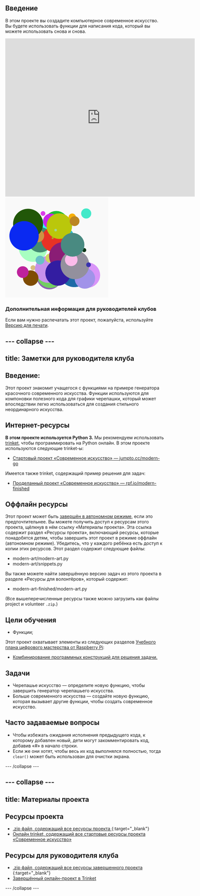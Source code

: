## Введение

В этом проекте вы создадите компьютерное современное искусство. Вы будете использовать функции для написания кода, который вы можете использовать снова и снова.

<div class="trinket">
  <iframe src="https://trinket.io/embed/python/47bbc2fc2b?outputOnly=true&start=result" width="600" height="500" frameborder="0" marginwidth="0" marginheight="0" allowfullscreen>
  </iframe>
  <img src="images/modern-finished.png">
</div>

### Дополнительная информация для руководителей клубов

Если вам нужно распечатать этот проект, пожалуйста, используйте [Версию для печати](https://projects.raspberrypi.org/en/projects/modern-art/print).

## \--- collapse \---

## title: Заметки для руководителя клуба

## Введение:

Этот проект знакомит учащегося с функциями на примере генератора красочного современного искусства. Функции используются для компоновки полезного кода для графики черепашки, который может впоследствии легко использоваться для создания стильного неординарного искусства.

## Интернет-ресурсы

**В этом проекте используется Python 3.** Мы рекомендуем использовать [trinket](https://trinket.io/), чтобы программировать на Python онлайн. В этом проекте используются следующие trinket-ы:

* [Стартовый проект «Современное искусство» — jumpto.cc/modern-go](http://jumpto.cc/modern-go)

Имеется также trinket, содержащий пример решения для задач:

* [Проделанный проект «Современное искусство» — rpf.io/modern-finished](https://rpf.io/modern-finished)

## Оффлайн ресурсы

Этот проект может быть [завершён в автономном режиме](https://www.codeclubprojects.org/en-GB/resources/python-working-offline/), если это предпочтительнее. Вы можете получить доступ к ресурсам этого проекта, щёлкнув в нём ссылку «Материалы проекта». Эта ссылка содержит раздел «Ресурсы проекта», включающий ресурсы, которые понадобятся детям, чтобы завершить этот проект в режиме оффлайн (автономном режиме). Убедитесь, что у каждого ребёнка есть доступ к копии этих ресурсов. Этот раздел содержит следующие файлы:

* modern-art/modern-art.py
* modern-art/snippets.py

Вы также можете найти завершённую версию задач из этого проекта в разделе «Ресурсы для волонтёров», который содержит:

* modern-art-finished/modern-art.py

(Все вышеперечисленные ресурсы также можно загрузить как файлы project и volunteer `.zip`.)

## Цели обучения

* Функции;

Этот проект охватывает элементы из следующих разделов [Учебного плана цифрового мастерства от Raspberry Pi](http://rpf.io/curriculum):

* [Комбинирование программных конструкций для решения задачи.](https://www.raspberrypi.org/curriculum/programming/builder)

## Задачи

* Черепашье искусство — определите новую функцию, чтобы завершить генератор черепашьего искусства.
* Больше современного искусства — создайте новую функцию, которая вызывает другие функции, чтобы создать современное искусство.

## Часто задаваемые вопросы

* Чтобы избежать ожидания исполнения предыдущего кода, к которому добавлен новый, дети могут закомментировать код, добавив «#» в начало строки.
* Если же они хотят, чтобы весь их код выполнялся полностью, тогда `clear()` может быть использован для очистки экрана. 

\--- /collapse \---

## \--- collapse \---

## title: Материалы проекта

## Ресурсы проекта

* [.zip файл, содержащий все ресурсы проекта ](http://rpf.io/p/en/modern-art-go){:target="_blank"}
* [Онлайн trinket, содержащий все стартовые ресурсы проекта «Современное искусство»](http://jumpto.cc/modern-go)

## Ресурсы для руководителя клуба

* [.zip файл, содержащий все ресурсы завершенного проекта ](http://rpf.io/p/en/modern-art-get){:target="_blank"}
* [Завершённый онлайн-проект в Trinket](https://trinket.io/python/47bbc2fc2b)

\--- /collapse \---